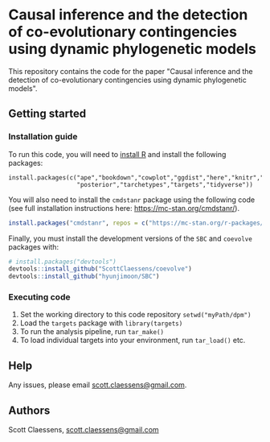 # Causal inference and the detection of co-evolutionary contingencies using dynamic phylogenetic models

This repository contains the code for the paper "Causal inference and the 
detection of co-evolutionary contingencies using dynamic phylogenetic models".

## Getting started

### Installation guide

To run this code, you will need to [install R](https://www.r-project.org/) and
install the following packages:

```
install.packages(c("ape","bookdown","cowplot","ggdist","here","knitr","phaseR",
                   "posterior","tarchetypes","targets","tidyverse"))
```

You will also need to install the `cmdstanr` package using the following code
(see full installation instructions here: <https://mc-stan.org/cmdstanr/>).

``` r
install.packages("cmdstanr", repos = c("https://mc-stan.org/r-packages/", getOption("repos")))
```

Finally, you must install the development versions of the `SBC` and `coevolve` 
packages with:

``` r
# install.packages("devtools")
devtools::install_github("ScottClaessens/coevolve")
devtools::install_github("hyunjimoon/SBC")
```

### Executing code

1. Set the working directory to this code repository `setwd("myPath/dpm")`
2. Load the `targets` package with `library(targets)`
3. To run the analysis pipeline, run `tar_make()`
4. To load individual targets into your environment, run `tar_load()` etc.

## Help

Any issues, please email scott.claessens@gmail.com.

## Authors

Scott Claessens, scott.claessens@gmail.com
